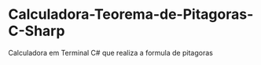 # Calculadora-Teorema-de-Pitagoras-C-Sharp
Calculadora em Terminal C# que realiza a formula de pitagoras
